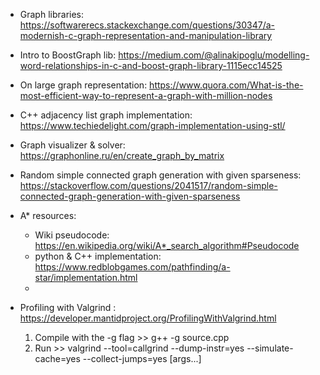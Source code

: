 * Graph libraries:
https://softwarerecs.stackexchange.com/questions/30347/a-modernish-c-graph-representation-and-manipulation-library

* Intro to BoostGraph lib:
https://medium.com/@alinakipoglu/modelling-word-relationships-in-c-and-boost-graph-library-1115ecc14525

* On large graph representation:
https://www.quora.com/What-is-the-most-efficient-way-to-represent-a-graph-with-million-nodes

* C++ adjacency list graph implementation:
https://www.techiedelight.com/graph-implementation-using-stl/

* Graph visualizer & solver:
https://graphonline.ru/en/create_graph_by_matrix

* Random simple connected graph generation with given sparseness:
https://stackoverflow.com/questions/2041517/random-simple-connected-graph-generation-with-given-sparseness

* A* resources:
    * Wiki pseudocode: https://en.wikipedia.org/wiki/A*_search_algorithm#Pseudocode
    * python & C++ implementation: https://www.redblobgames.com/pathfinding/a-star/implementation.html
    *

* Profiling with Valgrind :
https://developer.mantidproject.org/ProfilingWithValgrind.html
    1. Compile with the -g flag >> g++ -g source.cpp
    2. Run >> valgrind --tool=callgrind --dump-instr=yes --simulate-cache=yes --collect-jumps=yes <executable> [args...]
